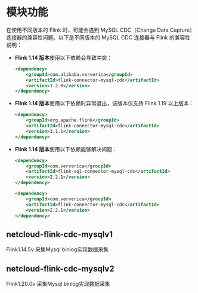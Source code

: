 # 模块功能

在使用不同版本的 Flink 时，可能会遇到 MySQL CDC（Change Data Capture）连接器的兼容性问题。以下是不同版本的 MySQL CDC 连接器与 Flink 的兼容性说明：

- **Flink 1.14 版本**使用以下依赖会导致冲突：
    ```xml
    <dependency>
        <groupId>com.alibaba.ververica</groupId>
        <artifactId>flink-connector-mysql-cdc</artifactId>
        <version>1.2.0</version>
    </dependency>
    ```

- **Flink 1.14 版本**使用以下依赖时异常退出，该版本仅支持 Flink 1.19 以上版本：
    ```xml
    <dependency>
        <groupId>org.apache.flink</groupId>
        <artifactId>flink-connector-mysql-cdc</artifactId>
        <version>3.1.1</version>
    </dependency>
    ```

- **Flink 1.14 版本**使用以下依赖能够解决问题：
    ```xml
    <dependency>
        <groupId>com.ververica</groupId>
        <artifactId>flink-sql-connector-mysql-cdc</artifactId>
        <version>2.2.1</version>
    </dependency>

    <dependency>
        <groupId>com.ververica</groupId>
        <artifactId>flink-connector-mysql-cdc</artifactId>
        <version>2.2.1</version>
    </dependency>
    ```
## netcloud-flink-cdc-mysqlv1

Flink1.14.5v 采集Mysql binlog实现数据采集

## netcloud-flink-cdc-mysqlv2

Flink1.20.0v 采集Mysql binlog实现数据采集


